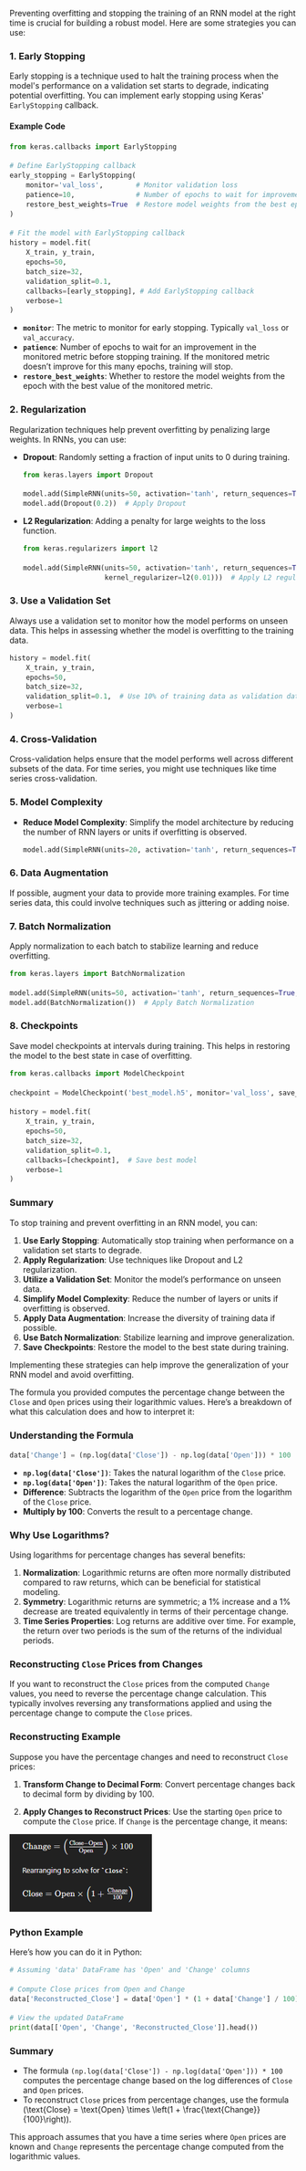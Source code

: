 Preventing overfitting and stopping the training of an RNN model at the right time is crucial for building a robust model. Here are some strategies you can use:

### 1. **Early Stopping**

Early stopping is a technique used to halt the training process when the model's performance on a validation set starts to degrade, indicating potential overfitting. You can implement early stopping using Keras' `EarlyStopping` callback.

#### Example Code

```python
from keras.callbacks import EarlyStopping

# Define EarlyStopping callback
early_stopping = EarlyStopping(
    monitor='val_loss',        # Monitor validation loss
    patience=10,               # Number of epochs to wait for improvement
    restore_best_weights=True  # Restore model weights from the best epoch
)

# Fit the model with EarlyStopping callback
history = model.fit(
    X_train, y_train,
    epochs=50,
    batch_size=32,
    validation_split=0.1,
    callbacks=[early_stopping], # Add EarlyStopping callback
    verbose=1
)
```

- **`monitor`**: The metric to monitor for early stopping. Typically `val_loss` or `val_accuracy`.
- **`patience`**: Number of epochs to wait for an improvement in the monitored metric before stopping training. If the monitored metric doesn’t improve for this many epochs, training will stop.
- **`restore_best_weights`**: Whether to restore the model weights from the epoch with the best value of the monitored metric.

### 2. **Regularization**

Regularization techniques help prevent overfitting by penalizing large weights. In RNNs, you can use:

- **Dropout**: Randomly setting a fraction of input units to 0 during training.
  
  ```python
  from keras.layers import Dropout
  
  model.add(SimpleRNN(units=50, activation='tanh', return_sequences=True, input_shape=(50, 10)))
  model.add(Dropout(0.2))  # Apply Dropout
  ```

- **L2 Regularization**: Adding a penalty for large weights to the loss function.
  
  ```python
  from keras.regularizers import l2
  
  model.add(SimpleRNN(units=50, activation='tanh', return_sequences=True, input_shape=(50, 10),
                      kernel_regularizer=l2(0.01)))  # Apply L2 regularization
  ```

### 3. **Use a Validation Set**

Always use a validation set to monitor how the model performs on unseen data. This helps in assessing whether the model is overfitting to the training data.

```python
history = model.fit(
    X_train, y_train,
    epochs=50,
    batch_size=32,
    validation_split=0.1,  # Use 10% of training data as validation data
    verbose=1
)
```

### 4. **Cross-Validation**

Cross-validation helps ensure that the model performs well across different subsets of the data. For time series, you might use techniques like time series cross-validation.

### 5. **Model Complexity**

- **Reduce Model Complexity**: Simplify the model architecture by reducing the number of RNN layers or units if overfitting is observed.
  
  ```python
  model.add(SimpleRNN(units=20, activation='tanh', return_sequences=True, input_shape=(50, 10)))
  ```

### 6. **Data Augmentation**

If possible, augment your data to provide more training examples. For time series data, this could involve techniques such as jittering or adding noise.

### 7. **Batch Normalization**

Apply normalization to each batch to stabilize learning and reduce overfitting.

```python
from keras.layers import BatchNormalization

model.add(SimpleRNN(units=50, activation='tanh', return_sequences=True, input_shape=(50, 10)))
model.add(BatchNormalization())  # Apply Batch Normalization
```

### 8. **Checkpoints**

Save model checkpoints at intervals during training. This helps in restoring the model to the best state in case of overfitting.

```python
from keras.callbacks import ModelCheckpoint

checkpoint = ModelCheckpoint('best_model.h5', monitor='val_loss', save_best_only=True)

history = model.fit(
    X_train, y_train,
    epochs=50,
    batch_size=32,
    validation_split=0.1,
    callbacks=[checkpoint],  # Save best model
    verbose=1
)
```

### Summary

To stop training and prevent overfitting in an RNN model, you can:

1. **Use Early Stopping**: Automatically stop training when performance on a validation set starts to degrade.
2. **Apply Regularization**: Use techniques like Dropout and L2 regularization.
3. **Utilize a Validation Set**: Monitor the model’s performance on unseen data.
4. **Simplify Model Complexity**: Reduce the number of layers or units if overfitting is observed.
5. **Apply Data Augmentation**: Increase the diversity of training data if possible.
6. **Use Batch Normalization**: Stabilize learning and improve generalization.
7. **Save Checkpoints**: Restore the model to the best state during training.

Implementing these strategies can help improve the generalization of your RNN model and avoid overfitting.




The formula you provided computes the percentage change between the `Close` and `Open` prices using their logarithmic values. Here’s a breakdown of what this calculation does and how to interpret it:

### Understanding the Formula

```python
data['Change'] = (np.log(data['Close']) - np.log(data['Open'])) * 100
```

- **`np.log(data['Close'])`**: Takes the natural logarithm of the `Close` price.
- **`np.log(data['Open'])`**: Takes the natural logarithm of the `Open` price.
- **Difference**: Subtracts the logarithm of the `Open` price from the logarithm of the `Close` price.
- **Multiply by 100**: Converts the result to a percentage change.

### Why Use Logarithms?

Using logarithms for percentage changes has several benefits:

1. **Normalization**: Logarithmic returns are often more normally distributed compared to raw returns, which can be beneficial for statistical modeling.
2. **Symmetry**: Logarithmic returns are symmetric; a 1% increase and a 1% decrease are treated equivalently in terms of their percentage change.
3. **Time Series Properties**: Log returns are additive over time. For example, the return over two periods is the sum of the returns of the individual periods.

### Reconstructing `Close` Prices from Changes

If you want to reconstruct the `Close` prices from the computed `Change` values, you need to reverse the percentage change calculation. This typically involves reversing any transformations applied and using the percentage change to compute the `Close` prices.

### Reconstructing Example

Suppose you have the percentage changes and need to reconstruct `Close` prices:

1. **Transform Change to Decimal Form**:
   Convert percentage changes back to decimal form by dividing by 100.

2. **Apply Changes to Reconstruct Prices**:
   Use the starting `Open` price to compute the `Close` price. If `Change` is the percentage change, it means:


![alt text](image.png)

### Python Example

Here’s how you can do it in Python:

```python
# Assuming 'data' DataFrame has 'Open' and 'Change' columns

# Compute Close prices from Open and Change
data['Reconstructed_Close'] = data['Open'] * (1 + data['Change'] / 100)

# View the updated DataFrame
print(data[['Open', 'Change', 'Reconstructed_Close']].head())
```

### Summary

- The formula `(np.log(data['Close']) - np.log(data['Open'])) * 100` computes the percentage change based on the log differences of `Close` and `Open` prices.
- To reconstruct `Close` prices from percentage changes, use the formula \(\text{Close} = \text{Open} \times \left(1 + \frac{\text{Change}}{100}\right)\).


This approach assumes that you have a time series where `Open` prices are known and `Change` represents the percentage change computed from the logarithmic values.
